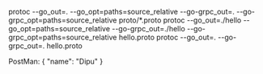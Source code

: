 protoc --go_out=. --go_opt=paths=source_relative --go-grpc_out=. --go-grpc_opt=paths=source_relative proto/*.proto
protoc --go_out=./hello --go_opt=paths=source_relative --go-grpc_out=./hello --go-grpc_opt=paths=source_relative hello.proto
protoc --go_out=. --go-grpc_out=. hello.proto

PostMan:
{
    "name": "Dipu"
}
